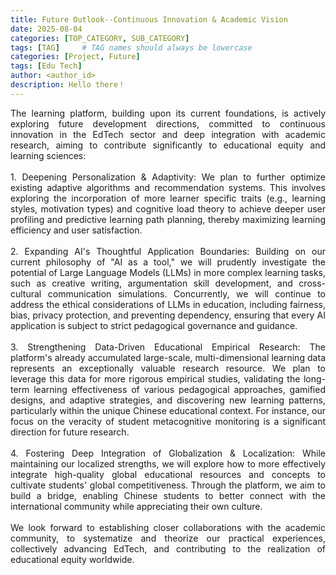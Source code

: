 ```yaml
---
title: Future Outlook--Continuous Innovation & Academic Vision
date: 2025-08-04
categories: [TOP_CATEGORY, SUB_CATEGORY]
tags: [TAG]     # TAG names should always be lowercase
categories: [Project, Future]
tags: [Edu Tech]
author: <author_id>        
description: Hello there！
---
```

<div style="text-align: justify;">
The learning platform, building upon its current foundations, is actively exploring future development directions, committed to continuous innovation in the EdTech sector and deep integration with academic research, aiming to contribute significantly to educational equity and learning sciences:<br><br> 1. Deepening Personalization & Adaptivity: We plan to further optimize existing adaptive algorithms and recommendation systems. This involves exploring the incorporation of more learner specific traits (e.g., learning styles, motivation types) and cognitive load theory to achieve deeper user profiling and predictive learning path planning, thereby maximizing learning efficiency and user satisfaction.<br><br> 2. Expanding AI's Thoughtful Application Boundaries: Building on our current philosophy of "AI as a tool," we will prudently investigate the potential of Large Language Models (LLMs) in more complex learning tasks, such as creative writing, argumentation skill development, and cross-cultural communication simulations. Concurrently, we will continue to address the ethical considerations of LLMs in education, including fairness, bias, privacy protection, and preventing dependency, ensuring that every AI application is subject to strict pedagogical governance and guidance.<br><br> 3. Strengthening Data-Driven Educational Empirical Research: The platform's already accumulated large-scale, multi-dimensional learning data represents an exceptionally valuable research resource. We plan to leverage this data for more rigorous empirical studies, validating the long-term learning effectiveness of various pedagogical approaches, gamified designs, and adaptive strategies, and discovering new learning patterns, particularly within the unique Chinese educational context. For instance, our focus on the veracity of student metacognitive monitoring is a significant direction for future research.<br><br> 4. Fostering Deep Integration of Globalization & Localization: While maintaining our localized strengths, we will explore how to more effectively integrate high-quality global educational resources and concepts to cultivate students' global competitiveness. Through the platform, we aim to build a bridge, enabling Chinese students to better connect with the international community while appreciating their own culture.<br><br> We look forward to establishing closer collaborations with the academic community, to systematize and theorize our practical experiences, collectively advancing EdTech, and contributing to the realization of educational equity worldwide.
</div>
